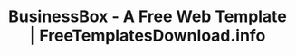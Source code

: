 ---
layout: template-preview
categories: template

template-name: "BusinessBox"
template-name-lowercase-no-spaces: "businessbox"
title: "BusinessBox - A Free Web Template | FreeTemplatesDownload.info"
permalink: /template/businessbox.html

template-large-img: "http://freetemplatesdownload.info/images/promobillboards/businessbox.jpg"
template-small-img: "http://freetemplatesdownload.info/images/homepage/NEWbusinessbox.jpg"
---